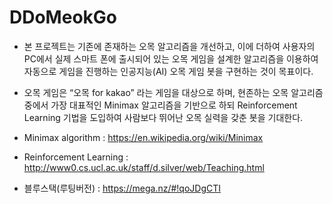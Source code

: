 # DDoMeokGo

- 본 프로젝트는 기존에 존재하는 오목 알고리즘을 개선하고, 이에 더하여 사용자의 PC에서 실제 스마트 폰에 출시되어 있는 오목 게임을 설계한 알고리즘을 이용하여 자동으로 게임을 진행하는 인공지능(AI) 오목 게임 봇을 구현하는 것이 목표이다. 

- 오목 게임은 “오목 for kakao” 라는 게임을 대상으로 하며, 현존하는 오목 알고리즘 중에서 가장 대표적인 Minimax 알고리즘을 기반으로 하되 Reinforcement Learning 기법을 도입하여 사람보다 뛰어난 오목 실력을 갖춘 봇을 기대한다.

- Minimax algorithm : https://en.wikipedia.org/wiki/Minimax
- Reinforcement Learning : http://www0.cs.ucl.ac.uk/staff/d.silver/web/Teaching.html


- 블루스택(루팅버전) : https://mega.nz/#!qoJDgCTI
